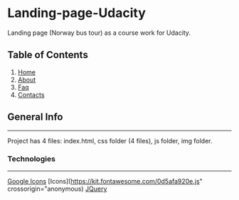 # Landing-page-Udacity
Landing page (Norway bus tour) as a course work for Udacity.

## Table of Contents
	
1. [Home](#title)
2. [About](#about)
3. [Faq](#Faq)
4. [Contacts](#contacts)


## General Info

***

Project has 4 files: index.html, css folder (4 files), js folder, img folder.


### Technologies

***

[Google Icons](https://fonts.googleapis.com/icon?family=Material+Icons)
[Icons](https://kit.fontawesome.com/0d5afa920e.js" crossorigin="anonymous)
[JQuery](https://ajax.googleapis.com/ajax/libs/jquery/3.3.1/jquery.min.js)
